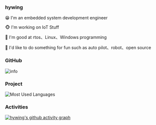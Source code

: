 ### hywing

😁 I'm an embedded system development engineer

🐵 I'm working on IoT Stuff

👀 I'm good at rtos、Linux、Windows programming

🔔 I'd like to do something for fun such as auto pilot、robot、open source

### GitHub
![info](https://github-readme-stats.vercel.app/api?username=hywing&show_icons=true&count_private=true&theme=dark)
### Project
![Most Used Languages](https://github-readme-stats.vercel.app/api/top-langs/?username=hywing&theme=dark&layout=compact)
### Activities
[![hywing's github activity graph](https://github-readme-activity-graph.vercel.app/graph?username=hywing&theme=xcode)](https://github.com/ashutosh00710/github-readme-activity-graph)
